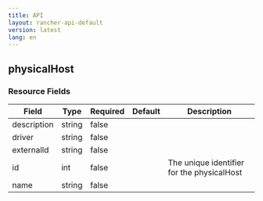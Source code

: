 ```yaml
---
title: API
layout: rancher-api-default
version: latest
lang: en
---
```


## physicalHost





### Resource Fields

Field | Type | Required | Default | Description
---|---|---|---|---
description | string | false |  | 
driver | string | false |  | 
externalId | string | false |  | 
id | int | false |  | The unique identifier for the physicalHost
name | string | false |  | 


